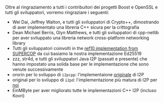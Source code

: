 Oltre al ringraziamento a tutti i contribuitori dei progetti Boost e OpenSSL e tutti gli sviluppatori, vorremo ringraziare i seguenti:
- Wei Dai, Jeffrey Walton, e tutti gli sviluppatori di Crypto++, dimostrando di aver implementato una libreria C++ sicura per la crittografia
- Dean Michael Berris, Glyn Matthews, e tutti gli sviluppatori di cpp-netlib  per aver sviluppato una libreria network cross-platform networking library
- Tutti gli sviluppatori coinvolti in the [ref10 implementation from SUPERCOP](http://bench.cr.yp.to/supercop.html) da cui basiamo la nostra implementazione Ed25519 
- zzz, str4d, e tutti gli sviluppatori Java I2P (passati e presente) che hanno impostato una solida base per le implementazione che sono venute successivamente 
- ororin per lo sviluppo di  ```i2pcpp```: l'implementaione [originale](http://git.repo.i2p.xyz/w/i2pcpp.git) di I2P
- original per lo sviluppo di ```i2pd```: l'implementazione più matura di I2P per [noi](https://github.com/purplei2p/i2pd/commit/45d27f8ddc43e220a9eea42de41cb67d5627a7d3)
- EinMByte per aver migliorato tutte le implementazioni C++ I2P  (incluso Kovri)
